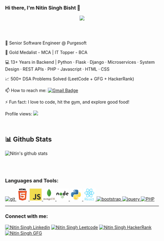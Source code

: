 


### Hi there, I'm Nitin Singh Bisht 👋 
<p align="center"><img src="https://user-images.githubusercontent.com/77008381/145186736-1d1a4508-60a3-4169-acb7-ede41a7c85d6.png"></p>



<br>
<br>


🚀 Senior Software Engineer @ Purgesoft

🏅 Gold Medalist - MCA | IT Topper - BCA  

💻 13+ Years in Backend | Python · Flask · Django · Microservices · System Design · REST APIs · PHP - Javascript · HTML · CSS

📈 500+ DSA Problems Solved (LeetCode + GFG + HackerRank)

📫 How to reach me: [![Gmail Badge](https://img.shields.io/badge/-Gmail-c14438?style=flat-square&logo=Gmail&logoColor=white&link=mailto:nitin001.singh@gmail.com)](mailto:nitin001.singh@gmail.com) 

⚡ Fun fact: I love to code, hit the gym, and explore good food!

Profile views: ![](https://komarev.com/ghpvc/?username=nitin001singh)

<br>
<h2>📊 Github Stats</h2>

![Nitin's github stats](https://github-readme-stats.vercel.app/api?username=nitin001singh&theme=onedark)

<br>

<br />

### Languages and Tools:

<p align="left"> 

  <a href="https://git-scm.com/" target="_blank"> <img src="https://www.vectorlogo.zone/logos/git-scm/git-scm-icon.svg" alt="git" width="40" height="40"/> </a> 
  <a href="https://www.w3.org/html/" target="_blank"> <img src="https://raw.githubusercontent.com/devicons/devicon/master/icons/html5/html5-original-wordmark.svg" alt="html5" width="40" height="40"/> </a> 
  <a href="https://developer.mozilla.org/en-US/docs/Web/JavaScript" target="_blank"> <img src="https://raw.githubusercontent.com/devicons/devicon/master/icons/javascript/javascript-original.svg" alt="javascript" width="40" height="40"/> </a>
  <a href="https://www.mongodb.com/" target="_blank"> <img src="https://raw.githubusercontent.com/devicons/devicon/master/icons/mongodb/mongodb-original-wordmark.svg" alt="mongodb" width="40" height="40"/> </a> 
  <a href="https://nodejs.org" target="_blank"> <img src="https://raw.githubusercontent.com/devicons/devicon/master/icons/nodejs/nodejs-original-wordmark.svg" alt="nodejs" width="40" height="40"/> </a> 
  <a href="https://www.python.org" target="_blank"> <img src="https://raw.githubusercontent.com/devicons/devicon/master/icons/python/python-original.svg" alt="python" width="40" height="40"/> </a> 
  <a href="https://reactjs.org/" target="_blank"> <img src="https://raw.githubusercontent.com/devicons/devicon/master/icons/react/react-original-wordmark.svg" alt="react" width="40" height="40"/> </a> 
  <a href="https://getbootstrap.com" target="_blank"> <img src="https://img.icons8.com/color/bootstrap.png" alt="bootstrap" width="40" height="40"/> </a>
  <a href="https://jquery.com" target="_blank"> <img src="https://img.icons8.com/ios/jquery.png" alt="jquery" width="40" height="40"/> </a> 
   <a href="https://www.php.net/" target="_blank"> <img src="https://www.php.net/images/logos/php-logo-white.svg" alt="PHP" width="40" height="40"/> </a>
</p>
 


---


  

<h3 align="left">Connect with me:</h3>
<p align="left">

<a href="https://www.linkedin.com/in/nitin-singh-bisht-460873139/" target="blank"><img align="center" src="https://raw.githubusercontent.com/rahuldkjain/github-profile-readme-generator/master/src/images/icons/Social/linked-in-alt.svg" alt="Nitin Singh Linkedin" height="30" width="40" /></a>
<a href="https://leetcode.com/u/user8733qZ/" target="blank"><img align="center" src="https://raw.githubusercontent.com/rahuldkjain/github-profile-readme-generator/master/src/images/icons/Social/leet-code.svg" alt="Nitin Singh Leetcode" height="30" width="40" /></a>
<a href="https://www.hackerrank.com/profile/nitin001_singh" target="blank"><img align="center" src="https://raw.githubusercontent.com/rahuldkjain/github-profile-readme-generator/master/src/images/icons/Social/hackerrank.svg" alt="Nitin Singh HackerRank" height="30" width="40" /></a>
<a href="https://www.geeksforgeeks.org/user/nitin00e6aq/" target="blank"><img align="center" src="https://raw.githubusercontent.com/rahuldkjain/github-profile-readme-generator/master/src/images/icons/Social/geeks-for-geeks.svg" alt="Nitin Singh GFG" height="30" width="40" /></a>
</p>

